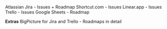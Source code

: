 Atlassian Jira - Issues + Roadmap
Shortcut.com - Issues
Linear.app - Issues
Trello - Issues
Google Sheets - Roadmap

**Extras**
BigPicture for Jira and Trello - Roadmaps in detail